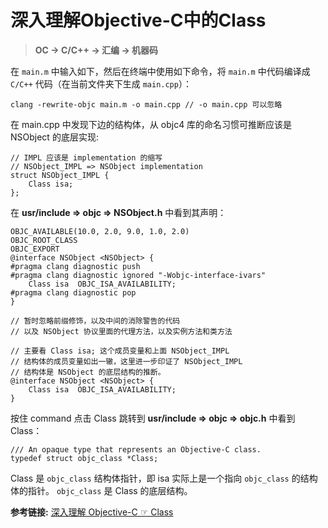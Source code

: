 #  深入理解Objective-C中的Class
> **OC -> C/C++ -> 汇编 -> 机器码**

在 `main.m` 中输入如下，然后在终端中使用如下命令，将 `main.m` 中代码编译成 `C/C++` 代码（在当前文件夹下生成 `main.cpp`）：
```
clang -rewrite-objc main.m -o main.cpp // -o main.cpp 可以忽略
```
在 main.cpp 中发现下边的结构体，从 objc4 库的命名习惯可推断应该是 NSObject 的底层实现:
```
// IMPL 应该是 implementation 的缩写
// NSObject_IMPL => NSObject implementation 
struct NSObject_IMPL {
    Class isa;
};
```
在 **usr/include => objc => NSObject.h** 中看到其声明：
```
OBJC_AVAILABLE(10.0, 2.0, 9.0, 1.0, 2.0)
OBJC_ROOT_CLASS
OBJC_EXPORT
@interface NSObject <NSObject> {
#pragma clang diagnostic push
#pragma clang diagnostic ignored "-Wobjc-interface-ivars"
    Class isa  OBJC_ISA_AVAILABILITY;
#pragma clang diagnostic pop
}

// 暂时忽略前缀修饰，以及中间的消除警告的代码
// 以及 NSObject 协议里面的代理方法，以及实例方法和类方法

// 主要看 Class isa; 这个成员变量和上面 NSObject_IMPL 
// 结构体的成员变量如出一辙，这里进一步印证了 NSObject_IMPL 
// 结构体是 NSObject 的底层结构的推断。
@interface NSObject <NSObject> {
    Class isa  OBJC_ISA_AVAILABILITY;
}
```
按住 command 点击 Class 跳转到 **usr/include => objc => objc.h** 
中看到 Class：
```
/// An opaque type that represents an Objective-C class.
typedef struct objc_class *Class;
```
Class 是 `objc_class` 结构体指针，即 isa 实际上是一个指向 `objc_class` 的结构体的指针。
`objc_class` 是 Class 的底层结构。









**参考链接:**
[深入理解 Objective-C ☞ Class](https://www.jianshu.com/p/241e8be676a9?utm_campaign=maleskine&utm_content=note&utm_medium=reader_share&utm_source=weixin)

